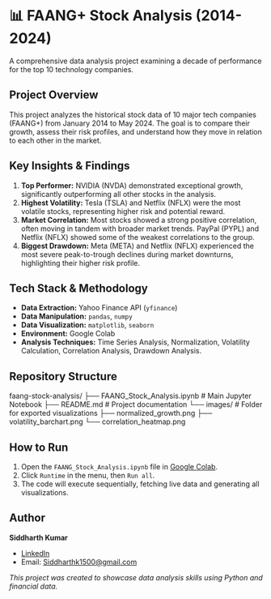 # 📊 FAANG+ Stock Analysis (2014-2024)

A comprehensive data analysis project examining a decade of performance for the top 10 technology companies.

##  Project Overview
This project analyzes the historical stock data of 10 major tech companies (FAANG+) from January 2014 to May 2024. The goal is to compare their growth, assess their risk profiles, and understand how they move in relation to each other in the market.

##  Key Insights & Findings
1.  **Top Performer:** NVIDIA (NVDA) demonstrated exceptional growth, significantly outperforming all other stocks in the analysis.
2.  **Highest Volatility:** Tesla (TSLA) and Netflix (NFLX) were the most volatile stocks, representing higher risk and potential reward.
3.  **Market Correlation:** Most stocks showed a strong positive correlation, often moving in tandem with broader market trends. PayPal (PYPL) and Netflix (NFLX) showed some of the weakest correlations to the group.
4.  **Biggest Drawdown:** Meta (META) and Netflix (NFLX) experienced the most severe peak-to-trough declines during market downturns, highlighting their higher risk profile.

##  Tech Stack & Methodology
- **Data Extraction:** Yahoo Finance API (`yfinance`)
- **Data Manipulation:** `pandas`, `numpy`
- **Data Visualization:** `matplotlib`, `seaborn`
- **Environment:** Google Colab
- **Analysis Techniques:** Time Series Analysis, Normalization, Volatility Calculation, Correlation Analysis, Drawdown Analysis.

##  Repository Structure

faang-stock-analysis/
├── FAANG_Stock_Analysis.ipynb # Main Jupyter Notebook
├── README.md # Project documentation
└── images/ # Folder for exported visualizations
├── normalized_growth.png
├── volatility_barchart.png
└── correlation_heatmap.png


##  How to Run
1.  Open the `FAANG_Stock_Analysis.ipynb` file in [Google Colab](https://colab.research.google.com/).
2.  Click `Runtime` in the menu, then `Run all`.
3.  The code will execute sequentially, fetching live data and generating all visualizations.

##  Author
**Siddharth Kumar**
- [LinkedIn](https://www.linkedin.com/in/siddharth-kumar)
- Email: Siddharthk1500@gmail.com

*This project was created to showcase data analysis skills using Python and financial data.*
